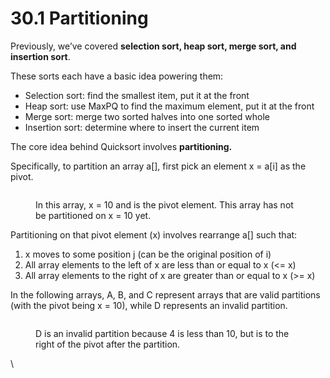 # 30.1 Partitioning

Previously, we’ve covered **selection sort, heap sort, merge sort, and insertion sort**.

These sorts each have a basic idea powering them:&#x20;

* Selection sort: find the smallest item, put it at the front
* Heap sort: use MaxPQ to find the maximum element, put it at the front
* Merge sort: merge two sorted halves into one sorted whole&#x20;
* Insertion sort: determine where to insert the current item

The core idea behind Quicksort involves **partitioning.**&#x20;

Specifically, to partition an array a\[], first pick an element x = a\[i] as the pivot.&#x20;

<figure><img src="https://lh6.googleusercontent.com/uFsnl6huFGAYsN7Tsk4-0F3mBDUDZ9Cobaeq3cWeDs4kWvE3d2-4Zyp3QLzNxuUipSOMJvSUmTlQWqpnasgMNkBqv6s4Cu-ndfIv-tkLJ8QhjibVJYwTEBmOQM6utO8z8M8S58wvuxMgiedvLqcllFY" alt=""><figcaption><p>In this array, x = 10 and is the pivot element. This array has not be partitioned on x = 10 yet. </p></figcaption></figure>

Partitioning on that pivot element (x) involves rearrange a\[] such that:&#x20;

1. x moves to some position j (can be the original position of i)
2. All array elements to the left of x are less than or equal to x (<= x)&#x20;
3. All array elements to the right of x are greater than or equal to x (>= x)

In the following arrays, A, B, and C represent arrays that are valid partitions (with the pivot being x = 10), while D represents an invalid partition.

<figure><img src="https://lh5.googleusercontent.com/SFSKi0Tx5zqOkkBagtljRD__IHEeIoGzOa3jipkmRt_lxYZKFh5mqEMOsLjy1LvSzgA4wXW5qHvMfx7im3vhw6fD-er0XTA9cc-fTmASeB1oeYksBPVaGFRkIt0JLjorRdsG8TDWguvHDad9NM4MTRg" alt=""><figcaption><p>D is an invalid partition because 4 is less than 10, but is to the right of the pivot after the partition. </p></figcaption></figure>

\

